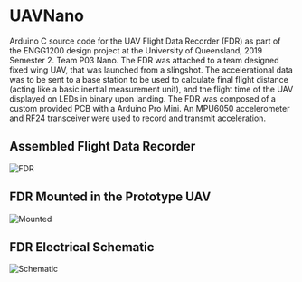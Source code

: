# UAVNano

Arduino C source code for the UAV Flight Data Recorder (FDR) as part of the ENGG1200 design project at the University of Queensland, 2019 Semester 2. Team P03 Nano. The FDR was attached to a team designed fixed wing UAV, that was launched from a slingshot. The accelerational data was to be sent to a base station to be used to calculate final flight distance (acting like a basic inertial measurement unit), and the flight time of the UAV displayed on LEDs in binary upon landing. The FDR was composed of a custom provided PCB with a Arduino Pro Mini. An MPU6050 accelerometer and RF24 transceiver were used to record and transmit acceleration.

## Assembled Flight Data Recorder
![FDR](https://raw.githubusercontent.com/Gabrblal/Nano/master/images/FDR.jpg)

## FDR Mounted in the Prototype UAV
![Mounted](https://raw.githubusercontent.com/Gabrblal/Nano/master/images/Mounted.jpg)

## FDR Electrical Schematic
![Schematic](https://raw.githubusercontent.com/Gabrblal/Nano/master/images/Electrical.png)

